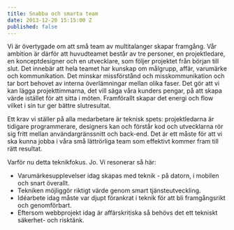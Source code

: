 ```yaml
---
title: Snabba och smarta team
date: 2013-12-20 15:15:00 Z
published: false
---
```


Vi är övertygade om att små team av multitalanger skapar framgång. Vår ambition är därför att huvudteamet består av tre personer, en projektledare, en konceptdesigner och en utvecklare, som följer projektet från början till slut. Det innebär att hela teamet har kunskap om målgrupp, affär, varumärke och kommunikation. Det minskar missförstånd och misskommunikation och tar bort behovet av interna överlämningar mellan olika faser. Det gör att vi kan lägga projekttimmarna, det vill säga våra kunders pengar, på att skapa värde istället för att sitta i möten. Framförallt skapar det energi och flow vilket i sin tur ger bättre slutresultat. 

Ett krav vi ställer på alla medarbetare är teknisk spets: projektledarna är tidigare programmerare, designers kan och förstår kod och utvecklarna rör sig fritt mellan användargränssnitt och back-end. Det är ett måste för att vi ska kunna jobba i våra små lättrörliga team som effektivt kommer fram till rätt resultat.

Varför nu detta teknikfokus. Jo. Vi resonerar så här:

- Varumärkesupplevelser idag skapas med teknik - på datorn, i mobilen och snart överallt.
- Tekniken möjliggör riktigt värde genom smart tjänsteutveckling.
- Idéarbete idag måste var djupt förankrat i teknik för att bli framgångsrikt och genomförbart.
- Eftersom webbprojekt idag är affärskritiska så behövs det ett tekniskt säkerhet- och risktänk.
